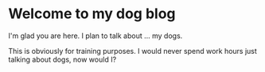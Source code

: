 # Welcome to my dog blog

I'm glad you are here. I plan to talk about ...  my dogs.

This is obviously for training purposes.
I would never spend work hours just talking about dogs, now would I?
